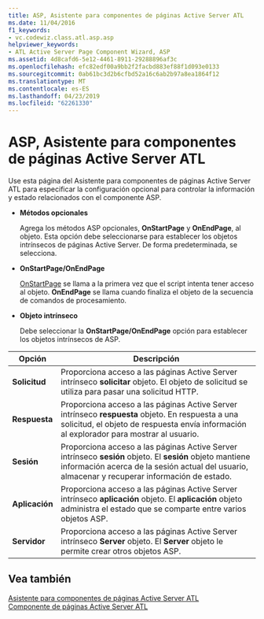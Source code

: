 ```yaml
---
title: ASP, Asistente para componentes de páginas Active Server ATL
ms.date: 11/04/2016
f1_keywords:
- vc.codewiz.class.atl.asp.asp
helpviewer_keywords:
- ATL Active Server Page Component Wizard, ASP
ms.assetid: 4d8cafd6-5e12-4461-8911-29288896af3c
ms.openlocfilehash: efc82edf00a9bb2f2facbd883ef88f1d093e0133
ms.sourcegitcommit: 0ab61bc3d2b6cfbd52a16c6ab2b97a8ea1864f12
ms.translationtype: MT
ms.contentlocale: es-ES
ms.lasthandoff: 04/23/2019
ms.locfileid: "62261330"
---
```

# <a name="asp-atl-active-server-page-component-wizard"></a>ASP, Asistente para componentes de páginas Active Server ATL

Use esta página del Asistente para componentes de páginas Active Server ATL para especificar la configuración opcional para controlar la información y estado relacionados con el componente ASP.

- **Métodos opcionales**

   Agrega los métodos ASP opcionales, **OnStartPage** y **OnEndPage**, al objeto. Esta opción debe seleccionarse para establecer los objetos intrínsecos de páginas Active Server. De forma predeterminada, se selecciona.

- **OnStartPage/OnEndPage**

   [OnStartPage](https://msdn.microsoft.com/library/ms691624.aspx) se llama a la primera vez que el script intenta tener acceso al objeto. **OnEndPage** se llama cuando finaliza el objeto de la secuencia de comandos de procesamiento.

- **Objeto intrínseco**

   Debe seleccionar la **OnStartPage/OnEndPage** opción para establecer los objetos intrínsecos de ASP.

|Opción|Descripción|
|------------|-----------------|
|**Solicitud**|Proporciona acceso a las páginas Active Server intrínseco **solicitar** objeto. El objeto de solicitud se utiliza para pasar una solicitud HTTP.|
|**Respuesta**|Proporciona acceso a las páginas Active Server intrínseco **respuesta** objeto. En respuesta a una solicitud, el objeto de respuesta envía información al explorador para mostrar al usuario.|
|**Sesión**|Proporciona acceso a las páginas Active Server intrínseco **sesión** objeto. El **sesión** objeto mantiene información acerca de la sesión actual del usuario, almacenar y recuperar información de estado.|
|**Aplicación**|Proporciona acceso a las páginas Active Server intrínseco **aplicación** objeto. El **aplicación** objeto administra el estado que se comparte entre varios objetos ASP.|
|**Servidor**|Proporciona acceso a las páginas Active Server intrínseco **Server** objeto. El **Server** objeto le permite crear otros objetos ASP.|

## <a name="see-also"></a>Vea también

[Asistente para componentes de páginas Active Server ATL](../../atl/reference/atl-active-server-page-component-wizard.md)<br/>
[Componente de páginas Active Server ATL](../../atl/reference/adding-an-atl-active-server-page-component.md)
